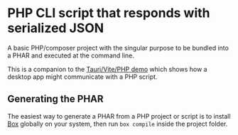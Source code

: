 # PHP CLI script that responds with serialized JSON

A basic PHP/composer project with the singular purpose to be bundled into a PHAR and executed at the command line.

This is a companion to the [Tauri/Vite/PHP demo](https://github.com/breadthe/tauri-vite-php) which shows how a desktop app might communicate with a PHP script.

## Generating the PHAR

The easiest way to generate a PHAR from a PHP project or script is to install [Box](https://github.com/box-project/box) globally on your system, then run `box compile` inside the project folder.
